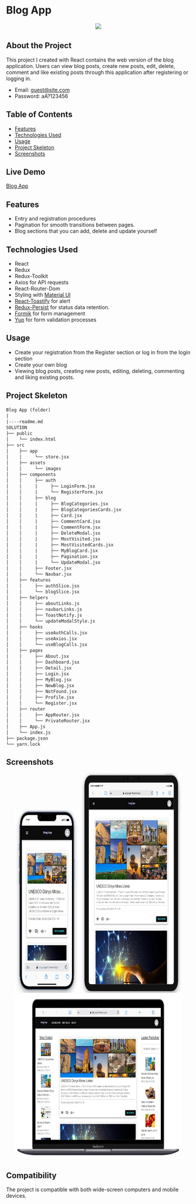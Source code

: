 # Blog App

<div align="center">
  <img src="./src/assets/blog-app.gif" />
</div>

## About the Project

This project I created with React contains the web version of the blog application. Users can view blog posts, create new posts, edit, delete, comment and like existing posts through this application after registering or logging in.

- Email: guest@site.com
- Password: aA?123456

## Table of Contents

- [Features](#features)
- [Technologies Used](#technologies-used)
- [Usage](#usage)
- [Project Skeleton](#project-skeleton)
- [Screenshots](#screenshots)

## Live Demo

[Blog App](https://blog-app-fd.vercel.app/)

## Features

- Entry and registration procedures
- Pagination for smooth transitions between pages.
- Blog sections that you can add, delete and update yourself

## Technologies Used

- React
- Redux
- Redux-Toolkit
- Axios for API requests
- React-Router-Dom
- Styling with [Material UI](https://mui.com/)
- [React-Toastify](https://fkhadra.github.io/react-toastify/introduction/) for alert 
- [Redux-Persist](https://www.npmjs.com/package/redux-persist) for status data retention.
- [Formik](https://formik.org/) for form management 
- [Yup](https://www.npmjs.com/package/yup) for form validation processes

## Usage

- Create your registration from the Register section or log in from the login section
- Create your own blog
- Viewing blog posts, creating new posts, editing, deleting, commenting and liking existing posts.

## Project Skeleton

```
Blog App (folder)
|
|----readme.md         
SOLUTION
├── public
│    └── index.html
├── src
│    ├── app
│    │     └── store.jsx
│    ├── assets
│    │     └── images
│    ├── components
│    │     ├── auth
│    │     |     ├── LoginForm.jsx
│    │     |     └── RegisterForm.jsx
│    │     ├── blog 
│    │     |     ├── BlogCategories.jsx
│    │     |     ├── BlogCategoriesCards.jsx
│    │     |     ├── Card.jsx
│    │     |     ├── CommentCard.jsx
│    │     |     ├── CommentForm.jsx
│    │     |     ├── DeleteModal.jsx
│    │     |     ├── MostVisited.jsx
│    │     |     ├── MostVisitedCards.jsx
│    │     |     ├── MyBlogCard.jsx
│    │     |     ├── Pagination.jsx
│    │     |     └── UpdateModal.jsx    
│    │     ├── Footer.jsx       
│    │     └── Navbar.jsx  
│    ├── features
│    │     ├── authSlice.jsx
│    │     └── blogSlice.jsx 
│    ├── helpers
│    │     ├── aboutLinks.js
│    │     ├── navbarLinks.js
│    │     ├── ToastNotify.js
│    │     └── updateModalStyle.js
│    ├── hooks
│    │     ├── useAuthCalls.jsx
│    │     ├── useAxios.jsx
│    │     └── useBlogCalls.jsx
│    ├── pages
│    │     ├── About.jsx
│    │     ├── Dashboard.jsx
│    │     ├── Detail.jsx
│    │     ├── Login.jsx
│    │     ├── MyBlog.jsx
│    │     ├── NewBlog.jsx
│    │     ├── NotFound.jsx    
│    │     ├── Profile.jsx    
│    │     └── Register.jsx 
│    ├── router
│    │     ├── AppRouter.jsx
│    │     └── PrivateRouter.jsx
│    ├── App.js
│    └── index.js
├── package.json
└── yarn.lock
```

## Screenshots

<div align="center">
  <img src="./src/assets/Screenshot_1.jpg"  width="35%" height="500" />
  <img src="./src/assets/Screenshot_2.jpg"  width="55%" height="600" />
  <img src="./src/assets/Screenshot_3.jpg"  width="90.5%" height="450" />
</div>

## Compatibility

The project is compatible with both wide-screen computers and mobile devices.
